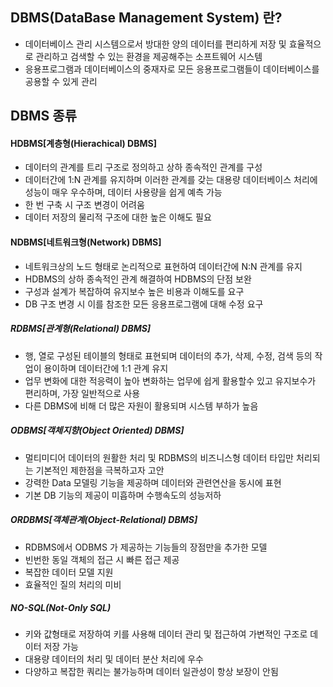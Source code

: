 ## DBMS(DataBase Management System) 란?
- 데이터베이스 관리 시스템으로서 방대한 양의 데이터를 편리하게 저장 및 효율적으로 관리하고 검색할 수 있는 환경을 제공해주는 소프트웨어 시스템
- 응용프로그램과 데이터베이스의 중재자로 모든 응용프로그램들이 데이터베이스를 공용할 수 있게 관리  

## DBMS 종류
#### HDBMS[계층형(Hierachical) DBMS]
- 데이터의 관계를 트리 구조로 정의하고 상하 종속적인 관계를 구성 
- 데이터간에 1:N 관계를 유지하며 이러한 관계를 갖는 대용량 데이터베이스 처리에 성능이 매우 우수하며, 데이터 사용량을 쉽게 예측 가능
- 한 번 구축 시 구조 변경이 어려움
- 데이터 저장의 물리적 구조에 대한 높은 이해도 필요
#### NDBMS[네트워크형(Network) DBMS]
- 네트워크상의 노드 형태로 논리적으로 표현하여 데이터간에 N:N 관계를 유지
- HDBMS의 상하 종속적인 관계 해결하여 HDBMS의 단점 보완
- 구성과 설계가 복잡하여 유지보수 높은 비용과 이해도를 요구
- DB 구조 변경 시 이를 참조한 모든 응용프로그램에 대해 수정 요구
##### RDBMS[관계형(Relational) DBMS]
- 행, 열로 구성된 테이블의 형태로 표현되며 데이터의 추가, 삭제, 수정, 검색 등의 작업이 용이하며 데이터간에 1:1 관계 유지
- 업무 변화에 대한 적응력이 높아 변화하는 업무에 쉽게 활용할수 있고 유지보수가 편리하며, 가장 일반적으로 사용
- 다른 DBMS에 비해 더 많은 자원이 활용되며 시스템 부하가 높음
##### ODBMS[객체지향(Object Oriented) DBMS]
- 멀티미디어 데이터의 원활한 처리 및 RDBMS의 비즈니스형 데이터 타입만 처리되는 기본적인 제한점을 극복하고자 고안
- 강력한 Data 모델링 기능을 제공하며 데이터와 관련연산을 동시에 표현
- 기본 DB 기능의 제공이 미흡하며 수행속도의 성능저하
##### ORDBMS[객체관계(Object-Relational) DBMS]
- RDBMS에서 ODBMS 가 제공하는 기능들의 장점만을 추가한 모델
- 빈번한 동일 객체의 접근 시 빠른 접근 제공
- 복잡한 데이터 모델 지원
- 효율적인 질의 처리의 미비
##### NO-SQL(Not-Only SQL)
- 키와 값형태로 저장하여 키를 사용해 데이터 관리 및 접근하여 가변적인 구조로 데이터 저장 가능
- 대용량 데이터의 처리 및 데이터 분산 처리에 우수
- 다양하고 복잡한 쿼리는 불가능하며 데이터 일관성이 항상 보장이 안됨
